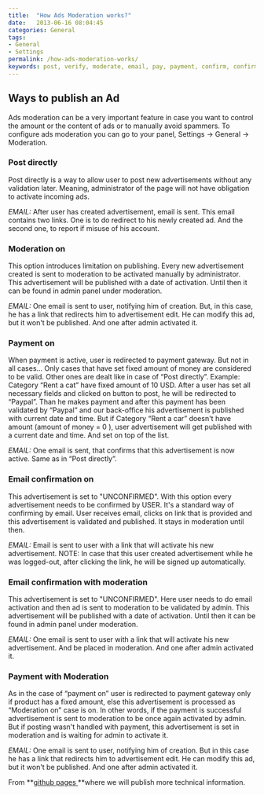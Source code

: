 ```yaml
---
title:  "How Ads Moderation works?"
date:   2013-06-16 08:04:45
categories: General
tags: 
- General
- Settings
permalink: /how-ads-moderation-works/
keywords: post, verify, moderate, email, pay, payment, confirm, confirmation, activate, paid category, publish, spam, control
---
```

## Ways to publish an Ad

Ads moderation can be a very important feature in case you want to control the amount or the content of ads or to manually avoid spammers. To configure ads moderation you can go to your panel, Settings -> General -> Moderation.

### Post directly

Post directly is a way to allow user to post new advertisements without any validation later. Meaning, administrator of the page will not have obligation to activate incoming ads.

_EMAIL:_ After user has created advertisement, email is sent. This email contains two links. One is to do redirect to his newly created ad. And the second one, to report if misuse of his account.

### Moderation on

This option introduces limitation on publishing. Every new advertisement created is sent to moderation to be activated manually by administrator. This advertisement will be published with a date of activation. Until then it can be found in admin panel under moderation.

_EMAIL:_ One email is sent to user, notifying him of creation. But, in this case, he has a link that redirects him to advertisement edit. He can modify this ad, but it won't be published. And one after admin activated it.  

### Payment on

When payment is active, user is redirected to payment gateway. But not in all cases… Only cases that have set fixed amount of money are considered to be valid. Other ones are dealt like in case of “Post directly”. Example: Category “Rent a cat” have fixed amount of 10 USD. After a user has set all necessary fields and clicked on button to post, he will be redirected to “Paypal”. Than he makes payment and after this payment has been validated by “Paypal” and our back-office his advertisement is published with current date and time. But if Category “Rent a car” doesn't have amount (amount of money = 0 ), user advertisement will get published with a current date and time. And set on top of the list.

_EMAIL:_ One email is sent, that confirms that this advertisement is now active. Same as in “Post directly”.

### Email confirmation on

This advertisement is set to "UNCONFIRMED". With this option every advertisement needs to be confirmed by USER. It's a standard way of confirming by email. User receives email, clicks on link that is provided and this advertisement is validated and published. It stays in moderation until then.

_EMAIL:_ Email is sent to user with a link that will activate his new advertisement. NOTE: In case that this user created advertisement while he was logged-out, after clicking the link, he will be signed up automatically.

### Email confirmation with moderation

This advertisement is set to "UNCONFIRMED". Here user needs to do email activation and then ad is sent to moderation to be validated by admin. This advertisement will be published with a date of activation. Until then it can be found in admin panel under moderation.

_EMAIL:_ One email is sent to user with a link that will activate his new advertisement. And be placed in moderation. And one after admin activated it.

### Payment with Moderation

As in the case of “payment on” user is redirected to payment gateway only if product has a fixed amount, else this advertisement is processed as “Moderation on” case is on. In other words, if the payment is successful advertisement is sent to moderation to be once again activated by admin. But if posting wasn't handled with payment, this advertisement is set in moderation and is waiting for admin to activate it.

_EMAIL:_ One email is sent to user, notifying him of creation. But in this case he has a link that redirects him to advertisement edit. He can modify this ad, but it won't be published. And one after admin activated it.

From **[github pages ](https://github.com/yclas/yclas/wiki/_pages)**where we will publish more technical information.

